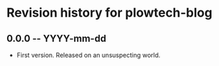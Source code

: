 # Revision history for plowtech-blog

## 0.0.0  -- YYYY-mm-dd

* First version. Released on an unsuspecting world.
